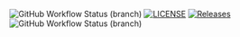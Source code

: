 ![GitHub Workflow Status (branch)](https://img.shields.io/github/actions/workflow/status/Cmerch91/sem/main.yml?branch=master)
[![LICENSE](https://img.shields.io/github/license/Cmerch91/sem.svg?style=flat-square)](https://github.com/Cmerch91/sem/blob/master/LICENSE)
[![Releases](https://img.shields.io/github/release/Cmerch91/sem/all.svg?style=flat-square)](https://github.com/Cmerch91/sem/releases)
![GitHub Workflow Status (branch)](https://img.shields.io/github/actions/workflow/status/Cmerch91/sem/main.yml?branch=<branch>)
